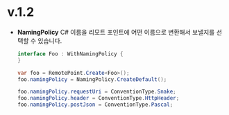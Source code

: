 v.1.2
====

* __NamingPolicy__
  C# 이름을 리모트 포인트에 어떤 이름으로 변환해서 보낼지를 선택할 수 있습니다.  

  ```cs
  interface Foo : WithNamingPolicy {
  }
  
  var foo = RemotePoint.Create<Foo>();
  foo.namingPolicy = NamingPolicy.CreateDefault();
  
  foo.namingPolicy.requestUri = ConventionType.Snake;
  foo.namingPolicy.header = ConventionType.HttpHeader;
  foo.namingPolicy.postJson = ConventionType.Pascal;
  ```

